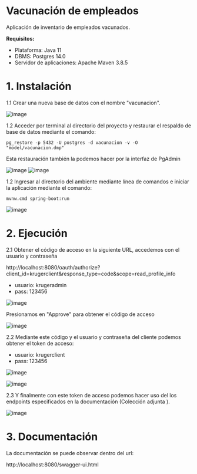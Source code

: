 # Vacunación de empleados

Aplicación de inventario de empleados vacunados.

**Requisitos:**
  * Plataforma: Java 11
  * DBMS: Postgres 14.0
  * Servidor de aplicaciones: Apache Maven 3.8.5

# 1. Instalación
  1.1 Crear una nueva base de datos con el nombre "vacunacion".
  
  ![image](https://user-images.githubusercontent.com/23529255/173403419-eeb99463-0b4f-4474-907e-30ca5fddc782.png)
  
  1.2 Acceder por terminal al directorio del proyecto y restaurar el respaldo de base de datos mediante el comando:
  
  `pg_restore -p 5432 -U postgres -d vacunacion -v -O "model/vacunacion.dmp"`
  
  Esta restauración también la podemos hacer por la interfaz de PgAdmin

  ![image](https://user-images.githubusercontent.com/23529255/173433368-927de1a9-2c49-4741-9ed6-2670b8d46a8b.png)
  ![image](https://user-images.githubusercontent.com/23529255/173433193-115db456-a9dd-4aaa-afdd-0327044d6f05.png)  

  
  1.2 Ingresar al directorio del ambiente mediante línea de comandos e iniciar la aplicación mediante el comando:
  
  `mvnw.cmd spring-boot:run`
  
  ![image](https://user-images.githubusercontent.com/23529255/173405089-feea6e51-098a-4d8d-acde-8ae0862685ba.png)
  
# 2. Ejecución

  2.1 Obtener el código de acceso en la siguiente URL, accedemos con el usuario y contraseña
  
  http://localhost:8080/oauth/authorize?client_id=krugerclient&response_type=code&scope=read_profile_info
  
  * usuario: krugeradmin
  * pass: 123456
  
  
  ![image](https://user-images.githubusercontent.com/23529255/173430623-7ccf4e6c-ff40-4cc1-816d-ed2afacc4fe0.png)

  Presionamos en "Approve" para obtener el código de acceso
  
  ![image](https://user-images.githubusercontent.com/23529255/173401101-3300c0e3-6b1e-4218-9ba3-88f9a7b42877.png)
  
  2.2 Mediante este código y el usuario y contraseña del cliente podemos obtener el token de acceso:
  
  * usuario: krugerclient
  * pass: 123456
  
  ![image](https://user-images.githubusercontent.com/23529255/173407179-72c0257b-3968-4643-923f-84057966afba.png)
  
  ![image](https://user-images.githubusercontent.com/23529255/173405823-8d758075-b32e-4bb0-80d3-d6ab6b1d620f.png)
  
  
  2.3 Y finalmente con este token de acceso podemos hacer uso del los endpoints especificados en la documentación (Colección adjunta ).
  
  ![image](https://user-images.githubusercontent.com/23529255/173407270-43d68c81-2669-4117-9702-f012ac632a16.png)

  
# 3. Documentación

  La documentación se puede observar dentro del url:
  
  http://localhost:8080/swagger-ui.html
  
  
